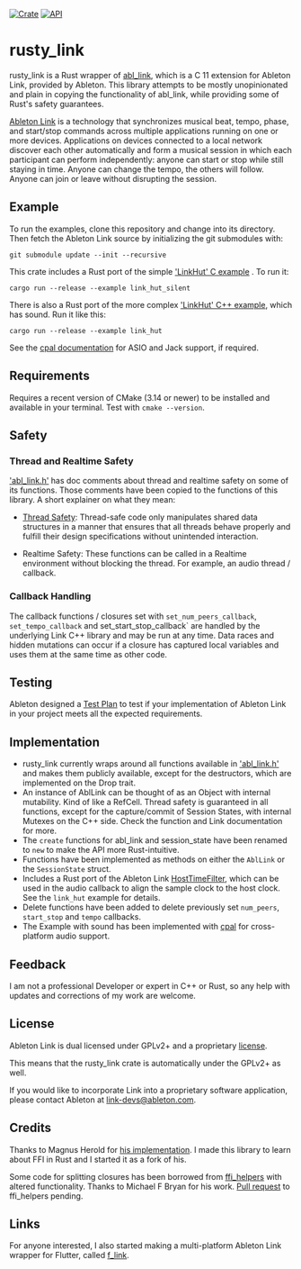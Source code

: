 [![Crate](https://img.shields.io/crates/v/rusty_link.svg)](https://crates.io/crates/rusty_link)
[![API](https://docs.rs/rusty_link/badge.svg)](https://docs.rs/rusty_link)

# rusty_link

rusty_link is a Rust wrapper of [abl_link](https://github.com/Ableton/link/tree/master/extensions/abl_link),
which is a C 11 extension for Ableton Link, provided by Ableton.
This library attempts to be mostly unopinionated and plain in
copying the functionality of abl_link, while providing some of Rust's safety guarantees.

[Ableton Link](http://ableton.github.io/link) is a technology that synchronizes musical beat, tempo,
phase, and start/stop commands across multiple applications running
on one or more devices. Applications on devices connected to a local
network discover each other automatically and form a musical session
in which each participant can perform independently: anyone can start
or stop while still staying in time. Anyone can change the tempo, the
others will follow. Anyone can join or leave without disrupting the session.

## Example

To run the examples, clone this repository and change into its directory. Then fetch the Ableton Link source by initializing the git submodules with:

```
git submodule update --init --recursive
```

This crate includes a Rust port of the simple ['LinkHut' C example](https://github.com/Ableton/link/blob/master/extensions/abl_link/examples/link_hut/main.c) . To run it:

```
cargo run --release --example link_hut_silent
```

There is also a Rust port of the more complex ['LinkHut' C++ example](https://github.com/Ableton/link/tree/master/examples), which has sound. Run it like this:

```
cargo run --release --example link_hut
```

See the [cpal documentation](https://github.com/RustAudio/cpal) for ASIO and Jack support, if required.

## Requirements

Requires a recent version of CMake (3.14 or newer) to be installed and available in your terminal. Test with `cmake --version`.

## Safety

### Thread and Realtime Safety

['abl_link.h'](https://github.com/Ableton/link/blob/master/extensions/abl_link/include/abl_link.h) has doc comments about thread and realtime safety on some of its functions. Those comments have been copied to the functions of this library. A short explainer on what they mean:

- [Thread Safety](https://en.wikipedia.org/wiki/Thread_safety): Thread-safe code only manipulates shared data structures in a manner that ensures that all threads behave properly and fulfill their design specifications without unintended interaction.

- Realtime Safety: These functions can be called in a Realtime environment without blocking the thread. For example, an audio thread / callback.

### Callback Handling

The callback functions / closures set with `set_num_peers_callback`, `set_tempo_callback` and set_start_stop_callback` are handled by the underlying Link C++ library and may be run at any time. Data races and hidden mutations can occur if a closure has captured local variables and uses them at the same time as other code.

## Testing

Ableton designed a [Test Plan](https://github.com/Ableton/link/blob/master/TEST-PLAN.md) to test if your implementation of Ableton Link in your project meets all the expected requirements.

## Implementation

- rusty_link currently wraps around all functions available in ['abl_link.h'](https://github.com/Ableton/link/blob/master/extensions/abl_link/include/abl_link.h) and makes them publicly available, except for the destructors, which are implemented on the Drop trait.
- An instance of AblLink can be thought of as an Object with internal mutability. Kind of like a RefCell. Thread safety is guaranteed in all functions, except for the capture/commit of Session States, with internal Mutexes on the C++ side. Check the function and Link documentation for more.
- The `create` functions for abl_link and session_state have been renamed to `new` to make the API more Rust-intuitive.
- Functions have been implemented as methods on either the `AblLink` or the `SessionState` struct.
- Includes a Rust port of the Ableton Link [HostTimeFilter](https://github.com/Ableton/link/blob/master/include/ableton/link/HostTimeFilter.hpp), which can be used in the audio callback to align the sample clock to the host clock. See the `link_hut` example for details.
- Delete functions have been added to delete previously set `num_peers`, `start_stop` and `tempo` callbacks.
- The Example with sound has been implemented with [cpal](https://crates.io/crates/cpal) for cross-platform audio support.

## Feedback

I am not a professional Developer or expert in C++ or Rust, so any help with updates and corrections of my work are welcome.

## License

Ableton Link is dual licensed under GPLv2+ and a proprietary [license](https://github.com/Ableton/link/blob/master/LICENSE.md).

This means that the rusty_link crate is automatically under the GPLv2+ as well.

If you would like to incorporate Link into a proprietary software application, please contact Ableton at <link-devs@ableton.com>.

## Credits

Thanks to Magnus Herold for [his implementation](https://crates.io/crates/ableton-link).
I made this library to learn about FFI in Rust and I started it as a fork of his.

Some code for splitting closures has been borrowed from [ffi_helpers](https://crates.io/crates/ffi_helpers) with altered functionality. Thanks to Michael F Bryan for his work.
[Pull request](https://github.com/Michael-F-Bryan/ffi_helpers/pull/8) to ffi_helpers pending.

## Links

For anyone interested, I also started making a multi-platform Ableton Link wrapper for Flutter, called [f_link](https://pub.dev/packages/f_link).
